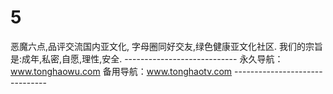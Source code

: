 # 5
恶魔六点,品评交流国内亚文化, 字母圈同好交友,绿色健康亚文化社区. 我们的宗旨是:成年,私密,自愿,理性,安全.  ---------------------------- 永久导航：www.tonghaowu.com  备用导航：www.tonghaotv.com -------------------------------
